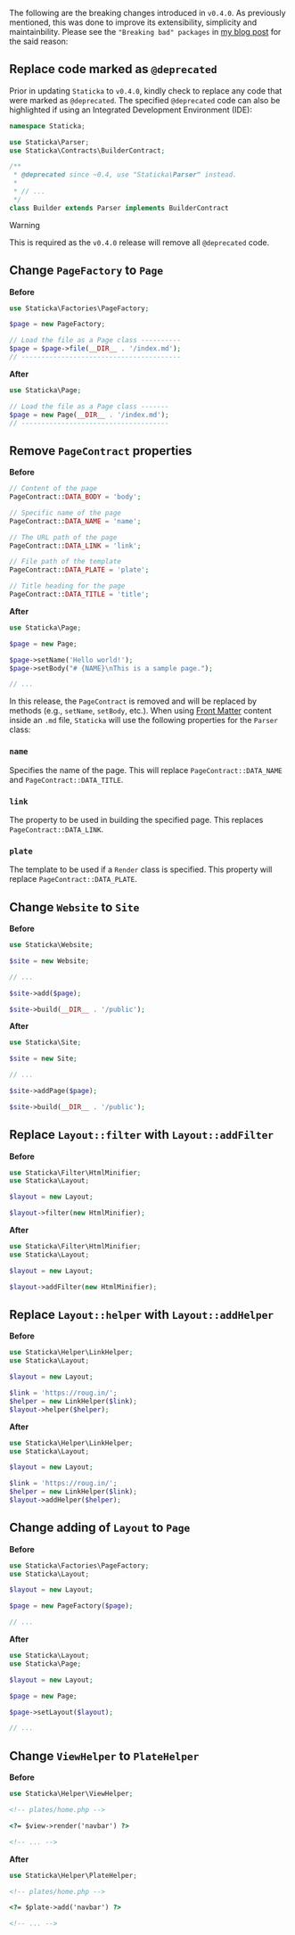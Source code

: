 The following are the breaking changes introduced in `v0.4.0`. As previously mentioned, this was done to improve its extensibility, simplicity and maintainbility. Please see the `"Breaking bad" packages` in [my blog post](https://roug.in/hello-world-again/) for the said reason:

## Replace code marked as `@deprecated`

Prior in updating `Staticka` to `v0.4.0`, kindly check to replace any code that were marked as `@deprecated`. The specified `@deprecated` code can also be highlighted if using an Integrated Development Environment (IDE):

``` php
namespace Staticka;

use Staticka\Parser;
use Staticka\Contracts\BuilderContract;

/**
 * @deprecated since ~0.4, use "Staticka\Parser" instead.
 *
 * // ...
 */
class Builder extends Parser implements BuilderContract
```

> [!WARNING]
> This is required as the `v0.4.0` release will remove all `@deprecated` code.

## Change `PageFactory` to `Page`

**Before**

``` php
use Staticka\Factories\PageFactory;

$page = new PageFactory;

// Load the file as a Page class ----------
$page = $page->file(__DIR__ . '/index.md');
// ----------------------------------------
```

**After**

``` php
use Staticka\Page;

// Load the file as a Page class -------
$page = new Page(__DIR__ . '/index.md');
// -------------------------------------
```

## Remove `PageContract` properties

**Before**

``` php
// Content of the page
PageContract::DATA_BODY = 'body';

// Specific name of the page
PageContract::DATA_NAME = 'name';

// The URL path of the page
PageContract::DATA_LINK = 'link';

// File path of the template
PageContract::DATA_PLATE = 'plate';

// Title heading for the page
PageContract::DATA_TITLE = 'title';
```

**After**

``` php
use Staticka\Page;

$page = new Page;

$page->setName('Hello world!');
$page->setBody("# {NAME}\nThis is a sample page.");

// ...
```

In this release, the `PageContract` is removed and will be replaced by methods (e.g., `setName`, `setBody`, etc.). When using [Front Matter](https://jekyllrb.com/docs/frontmatter) content inside an `.md` file, `Staticka` will use the following properties for the `Parser` class:

### `name`

Specifies the name of the page. This will replace `PageContract::DATA_NAME` and `PageContract::DATA_TITLE`.

### `link`

The property to be used in building the specified page. This replaces `PageContract::DATA_LINK`.

### `plate`

The template to be used if a `Render` class is specified. This property will replace `PageContract::DATA_PLATE`.

## Change `Website` to `Site`

**Before**

``` php
use Staticka\Website;

$site = new Website;

// ...

$site->add($page);

$site->build(__DIR__ . '/public');
```

**After**

``` php
use Staticka\Site;

$site = new Site;

// ...

$site->addPage($page);

$site->build(__DIR__ . '/public');
```

## Replace `Layout::filter` with `Layout::addFilter`

**Before**

``` php
use Staticka\Filter\HtmlMinifier;
use Staticka\Layout;

$layout = new Layout;

$layout->filter(new HtmlMinifier);
```

**After**

``` php
use Staticka\Filter\HtmlMinifier;
use Staticka\Layout;

$layout = new Layout;

$layout->addFilter(new HtmlMinifier);
```

## Replace `Layout::helper` with `Layout::addHelper`

**Before**

``` php
use Staticka\Helper\LinkHelper;
use Staticka\Layout;

$layout = new Layout;

$link = 'https://roug.in/';
$helper = new LinkHelper($link);
$layout->helper($helper);
```

**After**

``` php
use Staticka\Helper\LinkHelper;
use Staticka\Layout;

$layout = new Layout;

$link = 'https://roug.in/';
$helper = new LinkHelper($link);
$layout->addHelper($helper);
```

## Change adding of `Layout` to `Page`

**Before**

``` php
use Staticka\Factories\PageFactory;
use Staticka\Layout;

$layout = new Layout;

$page = new PageFactory($page);

// ...
```

**After**

``` php
use Staticka\Layout;
use Staticka\Page;

$layout = new Layout;

$page = new Page;

$page->setLayout($layout);

// ...
```

## Change `ViewHelper` to `PlateHelper`

**Before**

``` php
use Staticka\Helper\ViewHelper;
```

``` html
<!-- plates/home.php -->

<?= $view->render('navbar') ?>

<!-- ... -->
```

**After**

``` php
use Staticka\Helper\PlateHelper;
```

``` html
<!-- plates/home.php -->

<?= $plate->add('navbar') ?>

<!-- ... -->
```